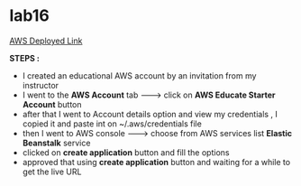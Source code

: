 # lab16

[AWS Deployed Link](Lab16-env.eba-hi8gdipc.us-east-1.elasticbeanstalk.com)

**STEPS :**

- I created an educational AWS account by an invitation from my instructor
- I went to the **AWS Account** tab ---> click on **AWS Educate Starter Account** button
- after that I went to Account details option and view my credentials , I copied it and paste int on ~/.aws/credentials file
- then I went to AWS console ---> choose from AWS services list **Elastic Beanstalk** service
- clicked on **create application** button and fill the options
- approved that using **create application** button and waiting for a while to get the live URL
